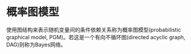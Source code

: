 # 概率图模型

使用图结构来表示随机变量间的条件依赖关系称为概率图模型(probabilistic graphical model, PGM)。若这是一个有向不循环图(directed acyclic graph, DAG)则称为Bayes网络。


